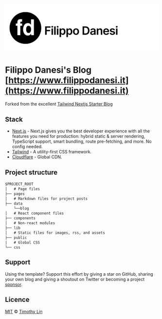 ![tailwind-nextjs-banner](/public/static/images/project-cover.png)

# Filippo Danesi's Blog [https://www.filippodanesi.it](https://www.filippodanesi.it)

Forked from the excellent [Tailwind Nextjs Starter Blog](https://github.com/timlrx/tailwind-nextjs-starter-blog)

## Stack

- [Next.js](https://nextjs.org/) - Next.js gives you the best developer experience with all the features you need for production: hybrid static & server rendering, TypeScript support, smart bundling, route pre-fetching, and more. No config needed.
- [Tailwind](https://tailwindcss.com/) - A utility-first CSS framework.
- [Cloudflare](https://www.cloudflare.com/) - Global CDN.

## Project structure

```
$PROJECT_ROOT
│   # Page files
├── pages
│   # Markdown files for project posts
├── data
    └──blog
│   # React component files
├── components
│   # Non-react modules
├── lib
│   # Static files for images, rss, and assets
├── public
|   # Global CSS
└── css
```

## Support

Using the template? Support this effort by giving a star on GitHub, sharing your own blog and giving a shoutout on Twitter or becoming a project [sponsor](https://github.com/sponsors/timlrx).

## Licence

[MIT](https://github.com/timlrx/tailwind-nextjs-starter-blog/blob/master/LICENSE) © [Timothy Lin](https://www.timlrx.com)
